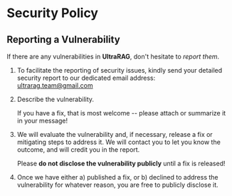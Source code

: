 # Security Policy

## Reporting a Vulnerability

If there are any vulnerabilities in **UltraRAG**, don't hesitate to _report them_.

1. To facilitate the reporting of security issues, kindly send your detailed security report to our dedicated email address: ultrarag.team@gmail.com
2. Describe the vulnerability.

   If you have a fix, that is most welcome -- please attach or summarize it in your message!
3. We will evaluate the vulnerability and, if necessary, release a fix or mitigating steps to address it. We will contact you to let you know the outcome, and will credit you in the report.

   Please **do not disclose the vulnerability publicly** until a fix is released!
4. Once we have either a) published a fix, or b) declined to address the vulnerability for whatever reason, you are free to publicly disclose it.